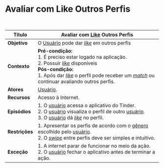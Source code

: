 # Avaliar com Like Outros Perfis

<br />

|Título|Avaliar com  [Like](/modelagem/lexicos#Like) Outros Perfis|
|------|------------------------------|
|**Objetivo**|O [Usuário](/modelagem/lexicos#usuario) pode dar _[like](/modelagem/lexicos#Like)_ em outros perfis|
|**Contexto**|**Pré-condição:**<br />1. É preciso estar logado na aplicação.<br />2. Possuir _[like](/modelagem/lexicos#Like)_ disponíveis<br />**Pós-condição:**<br />1. Após dar _[like](/modelagem/lexicos#Like)_ o perfil pode receber um _[match](/modelagem/lexicos#match)_ ou continuar avaliando outros perfis.|
|**Atores**|[Usuário](/modelagem/lexicos#usuario).|
|**Recursos**|Acesso à Internet.|
|**Episódios**|1. O [usuário](/modelagem/lexicos#usuario) acessa o aplicativo do Tinder.<br />2. O [usuário](/modelagem/lexicos#usuario) visualiza o perfil de outro [usuário](/modelagem/lexicos#usuario).<br />3.  O [usuário](/modelagem/lexicos#usuario) dá _[like](/modelagem/lexicos#Like)_ no perfil.|
|**Restrições**|1. Apresentar os perfis de acordo com o [gênero](/modelagem/lexicos#genero) escolhido pelo [usuário](/modelagem/lexicos#usuario).<br />2. O _[swipe](/modelagem/lexicos#swipe)_ entre perfis deve ser simples e intuitivo.|
|**Exceção**|1. A internet parar de funcionar no meio da ação.<br />2. O [usuário](/modelagem/lexicos#usuario) fechar o aplicativo antes de terminar a ação.|
